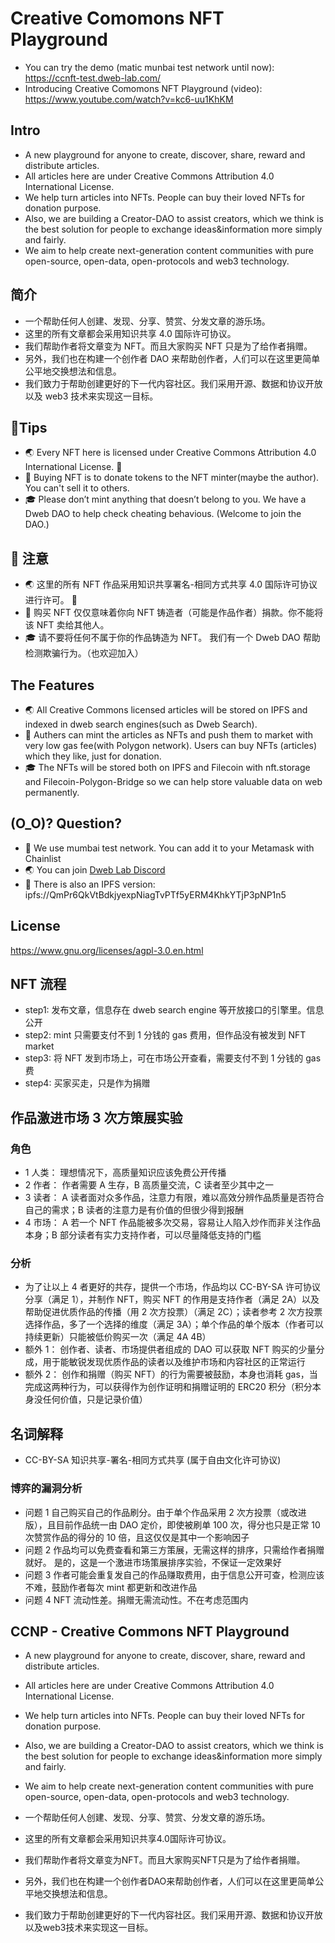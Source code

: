 # Creative Comomons NFT Playground

- You can try the demo (matic munbai test network until now): https://ccnft-test.dweb-lab.com/
- Introducing Creative Comomons NFT Playground (video): https://www.youtube.com/watch?v=kc6-uu1KhKM

## Intro

- A new playground for anyone to create, discover, share, reward and distribute articles.
- All articles here are under Creative Commons Attribution 4.0 International License.
- We help turn articles into NFTs. People can buy their loved NFTs for donation purpose.
- Also, we are building a Creator-DAO to assist creators, which we think is the best solution for people to exchange ideas&information more simply and fairly.
- We aim to help create next-generation content communities with pure open-source, open-data, open-protocols and web3 technology.

## 简介

- 一个帮助任何人创建、发现、分享、赞赏、分发文章的游乐场。
- 这里的所有文章都会采用知识共享 4.0 国际许可协议。
- 我们帮助作者将文章变为 NFT。而且大家购买 NFT 只是为了给作者捐赠。
- 另外，我们也在构建一个创作者 DAO 来帮助创作者，人们可以在这里更简单公平地交换想法和信息。
- 我们致力于帮助创建更好的下一代内容社区。我们采用开源、数据和协议开放以及 web3 技术来实现这一目标。

## 📢Tips

- 🌏 Every NFT here is licensed under Creative Commons Attribution 4.0 International License. 🅭
- 🎁 Buying NFT is to donate tokens to the NFT minter(maybe the author). You can't sell it to others.
- 🎓 Please don’t mint anything that doesn’t belong to you. We have a Dweb DAO to help check cheating behavious. (Welcome to join the DAO.)

## 📢 注意

- 🌏 这里的所有 NFT 作品采用知识共享署名-相同方式共享 4.0 国际许可协议进行许可。 🅭
- 🎁 购买 NFT 仅仅意味着你向 NFT 铸造者（可能是作品作者）捐款。你不能将该 NFT 卖给其他人。
- 🎓 请不要将任何不属于你的作品铸造为 NFT。 我们有一个 Dweb DAO 帮助检测欺骗行为。（也欢迎加入）

## The Features

- 🌏 All Creative Commons licensed articles will be stored on IPFS and indexed in dweb search engines(such as Dweb Search).
- 🎁 Authers can mint the articles as NFTs and push them to market with very low gas fee(with Polygon network). Users can buy NFTs (articles) which they like, just for donation.
- 🎓 The NFTs will be stored both on IPFS and Filecoin with nft.storage and Filecoin-Polygon-Bridge so we can help store valuable data on web permanently.

## (O_O)? Question?

- 🔗 We use mumbai test network. You can add it to your Metamask with Chainlist
- 🌏 You can join [Dweb Lab Discord](https://discord.gg/QaEwmJMDJ2)
- 🌃 There is also an IPFS version: ipfs://QmPr6QkVtBdkjyexpNiagTvPTf5yERM4KhkYTjP3pNP1n5

## License

https://www.gnu.org/licenses/agpl-3.0.en.html

## NFT 流程

- step1: 发布文章，信息存在 dweb search engine 等开放接口的引擎里。信息公开
- step2: mint 只需要支付不到 1 分钱的 gas 费用，但作品没有被发到 NFT market
- step3: 将 NFT 发到市场上，可在市场公开查看，需要支付不到 1 分钱的 gas 费
- step4: 买家买走，只是作为捐赠

## 作品激进市场 3 次方策展实验

### 角色

- 1 人类： 理想情况下，高质量知识应该免费公开传播
- 2 作者： 作者需要 A 生存，B 高质量交流，C 读者至少其中之一
- 3 读者： A 读者面对众多作品，注意力有限，难以高效分辨作品质量是否符合自己的需求；B 读者的注意力是有价值的但很少得到报酬
- 4 市场： A 若一个 NFT 作品能被多次交易，容易让人陷入炒作而非关注作品本身；B 部分读者有实力支持作者，可以尽量降低支持的门槛

### 分析
- 为了让以上 4 者更好的共存，提供一个市场，作品均以 CC-BY-SA 许可协议分享（满足 1），并制作 NFT，购买 NFT 的作用是支持作者（满足 2A）以及帮助促进优质作品的传播（用 2 次方投票）（满足 2C）；读者参考 2 次方投票选择作品，多了一个选择的维度（满足 3A）；单个作品的单个版本（作者可以持续更新）只能被低价购买一次（满足 4A 4B）
- 额外 1： 创作者、读者、市场提供者组成的 DAO 可以获取 NFT 购买的少量分成，用于能敏锐发现优质作品的读者以及维护市场和内容社区的正常运行
- 额外 2： 创作和捐赠（购买 NFT）的行为需要被鼓励，本身也消耗 gas，当完成这两种行为，可以获得作为创作证明和捐赠证明的 ERC20 积分（积分本身没任何价值，只是记录价值）

## 名词解释

- CC-BY-SA 知识共享-署名-相同方式共享 (属于自由文化许可协议)

### 博弈的漏洞分析

- 问题 1 自己购买自己的作品刷分。由于单个作品采用 2 次方投票（或改进版），且目前作品统一由 DAO 定价，即使被刷单 100 次，得分也只是正常 10 次赞赏作品的得分的 10 倍，且这仅仅是其中一个影响因子
- 问题 2 作品均可以免费查看和第三方策展，无需这样的排序，只需给作者捐赠就好。 是的，这是一个激进市场策展排序实验，不保证一定效果好
- 问题 3 作者可能会重复发自己的作品赚取费用，由于信息公开可查，检测应该不难，鼓励作者每次 mint 都更新和改进作品
- 问题 4 NFT 流动性差。捐赠无需流动性。不在考虑范围内

## CCNP - Creative Commons NFT Playground

- A new playground for anyone to create, discover, share, reward and distribute articles. 
- All articles here are under Creative Commons Attribution 4.0 International License. 
- We help turn articles into NFTs. People can buy their loved NFTs for donation purpose. 
- Also, we are building a Creator-DAO to assist creators, which we think is the best solution for people to exchange ideas&information more simply and fairly. 
- We aim to help create next-generation content communities with pure open-source, open-data, open-protocols and web3 technology. 

- 一个帮助任何人创建、发现、分享、赞赏、分发文章的游乐场。 
- 这里的所有文章都会采用知识共享4.0国际许可协议。 
- 我们帮助作者将文章变为NFT。而且大家购买NFT只是为了给作者捐赠。 
- 另外，我们也在构建一个创作者DAO来帮助创作者，人们可以在这里更简单公平地交换想法和信息。 
- 我们致力于帮助创建更好的下一代内容社区。我们采用开源、数据和协议开放以及web3技术来实现这一目标。 
